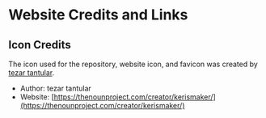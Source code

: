 # Website Credits and Links

## Icon Credits

The icon used for the repository, website icon, and favicon was created by [tezar tantular](https://thenounproject.com/creator/kerismaker/).

- Author: tezar tantular
- Website: [https://thenounproject.com/creator/kerismaker/](https://thenounproject.com/creator/kerismaker/)
